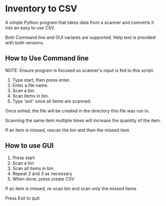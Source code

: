 # Inventory to CSV
A simple Python program that takes data from a scanner and comverts it into an easy to use CSV.

Both Command line and GUI variants are supported. Help text is provided with both versions.

## How to Use Command line
NOTE: Ensure program is focused so scanner's input is fed to this script.
1. Type start, then press enter.
2. Enter a file name.
3. Scan a bin.
4. Scan items in bin.
5. Type 'exit' once all items are scanned.
            
Once exited, the file will be created in the directory this file was run in.

Scanning the same item multiple times will increase the quantity of the item.

If an item is missed, rescan the bin and then the missed item.

## How to use GUI
1. Press start
2. Scan a bin
3. Scan all items in bin
4. Repeat 2 and 3 as necessary
5. When done, press create CSV

If an item is missed, re-scan bin and scan only the missed items

Press Exit to quit
